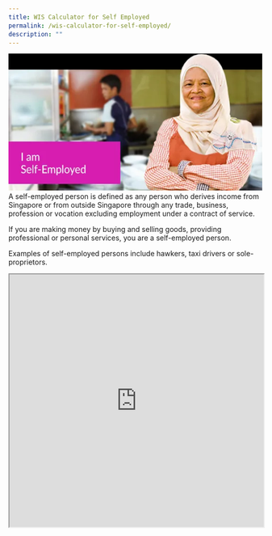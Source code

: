 ```yaml
---
title: WIS Calculator for Self Employed
permalink: /wis-calculator-for-self-employed/
description: ""
---
```

![](/images/calculator_se.png)
A self-employed person is defined as any person who derives income from Singapore or from outside Singapore through any trade, business, profession or vocation excluding employment under a contract of service.  
  
If you are making money by buying and selling goods, providing professional or personal services, you are a self-employed person.  
  
Examples of self-employed persons include hawkers, taxi drivers or sole-proprietors.

<iframe src="https://www.checkfirst.gov.sg/c/da98f281-32cd-4050-b4ed-7f81f84036ad" style="width:100%;height:500px"></iframe>